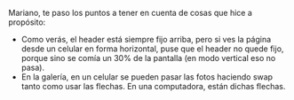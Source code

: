 Mariano, te paso los puntos a tener en cuenta de cosas que hice a propósito:

- Como verás, el header está siempre fijo arriba, pero si ves la página desde un celular en forma horizontal, puse que el header no quede fijo, porque sino se comía un 30% de la pantalla (en modo vertical eso no pasa).
- En la galería, en un celular se pueden pasar las fotos haciendo swap tanto como usar las flechas. En una computadora, están dichas flechas.
